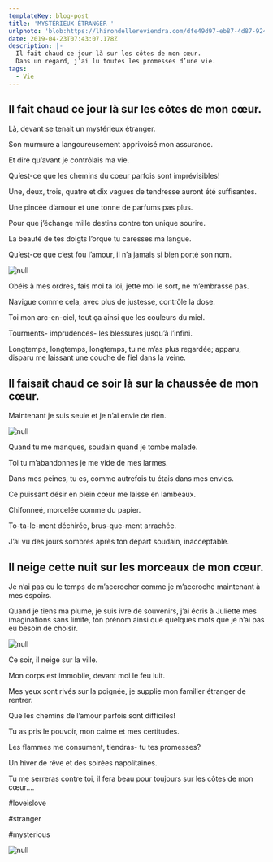 ```yaml
---
templateKey: blog-post
title: 'MYSTÉRIEUX ÉTRANGER '
urlphoto: 'blob:https://lhirondellereviendra.com/dfe49d97-eb87-4d87-9243-51474d974a87'
date: 2019-04-23T07:43:07.178Z
description: |-
  Il fait chaud ce jour là sur les côtes de mon cœur.
  Dans un regard, j’ai lu toutes les promesses d’une vie.
tags:
  - Vie
---
```

## Il fait chaud ce jour là sur les côtes de mon cœur.

Là, devant se tenait un mystérieux étranger.

Son murmure a langoureusement apprivoisé mon assurance.

Et dire qu’avant je contrôlais ma vie. 

Qu’est-ce que les chemins du coeur parfois sont imprévisibles! 

Une, deux, trois, quatre et dix vagues de tendresse auront été suffisantes. 

Une pincée d’amour et une tonne de parfums pas plus.

Pour que j’échange mille destins contre ton unique sourire.

La beauté de tes doigts l’orque tu caresses ma langue.

Qu’est-ce que c’est fou l’amour, il n’a jamais si bien porté son nom. 

![null](/img/11c3c6aa-0be7-4d1c-bbb5-755bab7616d4.png)

Obéis à mes ordres, fais moi ta loi, jette moi le sort, ne m’embrasse pas.

Navigue comme cela, avec plus de justesse, contrôle la dose.

Toi mon arc-en-ciel, tout ça ainsi que les couleurs du miel.

Tourments- imprudences- les blessures jusqu’à l’infini.

Longtemps, longtemps, longtemps, tu ne m’as plus regardée; apparu, disparu me laissant une couche de fiel dans la veine.

## Il faisait chaud ce soir là sur la chaussée de mon cœur.

Maintenant je suis seule et je n’ai envie de rien. 

![null](/img/50554466_236645003929504_8709807348274692096_n.jpg)

Quand tu me manques, soudain quand je tombe malade.

Toi tu m’abandonnes je me vide de mes larmes.

Dans mes peines, tu es, comme autrefois tu étais dans mes envies.

Ce puissant désir en plein cœur me laisse en lambeaux.

Chifonneé, morcelée comme du papier.

To-ta-le-ment déchirée, brus-que-ment arrachée.

J’ai vu des jours sombres après ton départ soudain, inacceptable.

## Il neige cette nuit sur les morceaux de mon cœur.

Je n’ai pas eu le temps de m’accrocher comme je m’accroche maintenant à mes espoirs.

Quand je tiens ma plume, je suis ivre de souvenirs, j’ai écris à Juliette mes imaginations sans limite, ton prénom ainsi que quelques mots que je n’ai pas eu besoin de choisir.

![null](/img/3714be74-bcd7-4a53-bf4b-009d8d40b64e.png)

Ce soir, il neige sur la ville.

Mon corps est immobile, devant moi le feu luit.

Mes yeux sont rivés sur la poignée, je supplie mon familier étranger de rentrer.

Que les chemins de l’amour parfois sont difficiles!

Tu as pris le pouvoir, mon calme et mes certitudes.

Les flammes me consument, tiendras- tu tes promesses?

 Un hiver de rêve et des soirées napolitaines.

 Tu me serreras contre toi, il fera beau pour toujours sur les côtes de mon cœur....

\#loveislove

\#stranger

\#mysterious

![null](/img/bd890450-fa73-47f1-9851-7f3ad0ffb1e9.png)
